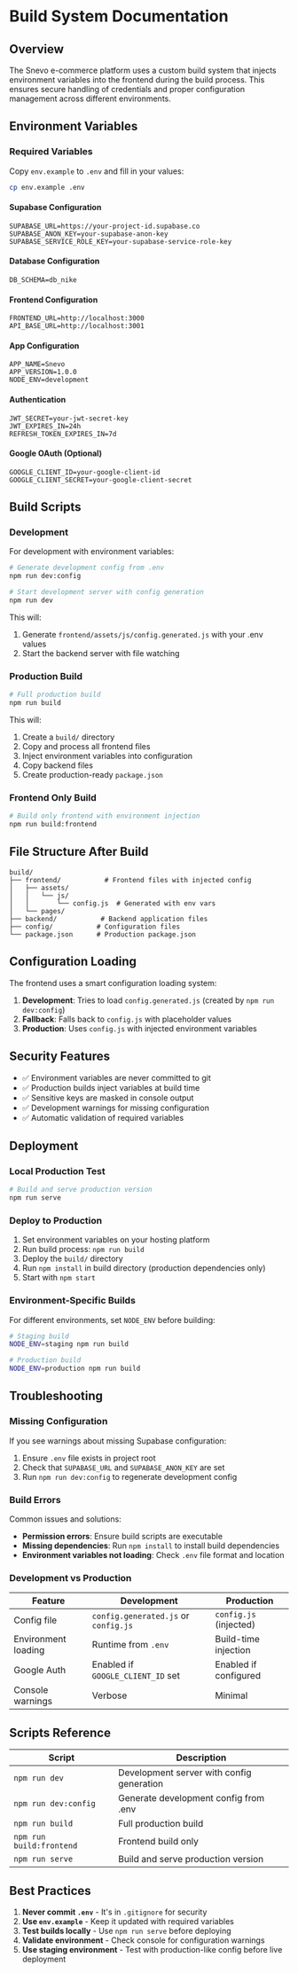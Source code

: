 # Build System Documentation

## Overview

The Snevo e-commerce platform uses a custom build system that injects environment variables into the frontend during the build process. This ensures secure handling of credentials and proper configuration management across different environments.

## Environment Variables

### Required Variables

Copy `env.example` to `.env` and fill in your values:

```bash
cp env.example .env
```

#### Supabase Configuration
```env
SUPABASE_URL=https://your-project-id.supabase.co
SUPABASE_ANON_KEY=your-supabase-anon-key
SUPABASE_SERVICE_ROLE_KEY=your-supabase-service-role-key
```

#### Database Configuration
```env
DB_SCHEMA=db_nike
```

#### Frontend Configuration
```env
FRONTEND_URL=http://localhost:3000
API_BASE_URL=http://localhost:3001
```

#### App Configuration
```env
APP_NAME=Snevo
APP_VERSION=1.0.0
NODE_ENV=development
```

#### Authentication
```env
JWT_SECRET=your-jwt-secret-key
JWT_EXPIRES_IN=24h
REFRESH_TOKEN_EXPIRES_IN=7d
```

#### Google OAuth (Optional)
```env
GOOGLE_CLIENT_ID=your-google-client-id
GOOGLE_CLIENT_SECRET=your-google-client-secret
```

## Build Scripts

### Development

For development with environment variables:

```bash
# Generate development config from .env
npm run dev:config

# Start development server with config generation
npm run dev
```

This will:
1. Generate `frontend/assets/js/config.generated.js` with your .env values
2. Start the backend server with file watching

### Production Build

```bash
# Full production build
npm run build
```

This will:
1. Create a `build/` directory
2. Copy and process all frontend files
3. Inject environment variables into configuration
4. Copy backend files
5. Create production-ready `package.json`

### Frontend Only Build

```bash
# Build only frontend with environment injection
npm run build:frontend
```

## File Structure After Build

```
build/
├── frontend/           # Frontend files with injected config
│   ├── assets/
│   │   └── js/
│   │       └── config.js  # Generated with env vars
│   └── pages/
├── backend/           # Backend application files
├── config/           # Configuration files
└── package.json      # Production package.json
```

## Configuration Loading

The frontend uses a smart configuration loading system:

1. **Development**: Tries to load `config.generated.js` (created by `npm run dev:config`)
2. **Fallback**: Falls back to `config.js` with placeholder values
3. **Production**: Uses `config.js` with injected environment variables

## Security Features

- ✅ Environment variables are never committed to git
- ✅ Production builds inject variables at build time
- ✅ Sensitive keys are masked in console output
- ✅ Development warnings for missing configuration
- ✅ Automatic validation of required variables

## Deployment

### Local Production Test

```bash
# Build and serve production version
npm run serve
```

### Deploy to Production

1. Set environment variables on your hosting platform
2. Run build process: `npm run build`
3. Deploy the `build/` directory
4. Run `npm install` in build directory (production dependencies only)
5. Start with `npm start`

### Environment-Specific Builds

For different environments, set `NODE_ENV` before building:

```bash
# Staging build
NODE_ENV=staging npm run build

# Production build
NODE_ENV=production npm run build
```

## Troubleshooting

### Missing Configuration

If you see warnings about missing Supabase configuration:

1. Ensure `.env` file exists in project root
2. Check that `SUPABASE_URL` and `SUPABASE_ANON_KEY` are set
3. Run `npm run dev:config` to regenerate development config

### Build Errors

Common issues and solutions:

- **Permission errors**: Ensure build scripts are executable
- **Missing dependencies**: Run `npm install` to install build dependencies
- **Environment variables not loading**: Check `.env` file format and location

### Development vs Production

| Feature | Development | Production |
|---------|-------------|------------|
| Config file | `config.generated.js` or `config.js` | `config.js` (injected) |
| Environment loading | Runtime from `.env` | Build-time injection |
| Google Auth | Enabled if `GOOGLE_CLIENT_ID` set | Enabled if configured |
| Console warnings | Verbose | Minimal |

## Scripts Reference

| Script | Description |
|--------|-------------|
| `npm run dev` | Development server with config generation |
| `npm run dev:config` | Generate development config from .env |
| `npm run build` | Full production build |
| `npm run build:frontend` | Frontend build only |
| `npm run serve` | Build and serve production version |

## Best Practices

1. **Never commit `.env`** - It's in `.gitignore` for security
2. **Use `env.example`** - Keep it updated with required variables
3. **Test builds locally** - Use `npm run serve` before deploying
4. **Validate environment** - Check console for configuration warnings
5. **Use staging environment** - Test with production-like config before live deployment

